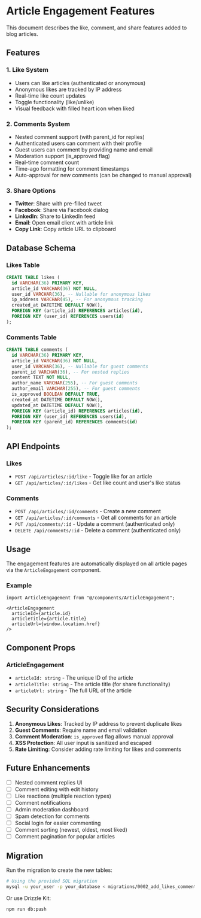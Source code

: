 # Article Engagement Features

This document describes the like, comment, and share features added to blog articles.

## Features

### 1. **Like System**
- Users can like articles (authenticated or anonymous)
- Anonymous likes are tracked by IP address
- Real-time like count updates
- Toggle functionality (like/unlike)
- Visual feedback with filled heart icon when liked

### 2. **Comments System**
- Nested comment support (with parent_id for replies)
- Authenticated users can comment with their profile
- Guest users can comment by providing name and email
- Moderation support (is_approved flag)
- Real-time comment count
- Time-ago formatting for comment timestamps
- Auto-approval for new comments (can be changed to manual approval)

### 3. **Share Options**
- **Twitter**: Share with pre-filled tweet
- **Facebook**: Share via Facebook dialog
- **LinkedIn**: Share to LinkedIn feed
- **Email**: Open email client with article link
- **Copy Link**: Copy article URL to clipboard

## Database Schema

### Likes Table
```sql
CREATE TABLE likes (
  id VARCHAR(36) PRIMARY KEY,
  article_id VARCHAR(36) NOT NULL,
  user_id VARCHAR(36), -- Nullable for anonymous likes
  ip_address VARCHAR(45), -- For anonymous tracking
  created_at DATETIME DEFAULT NOW(),
  FOREIGN KEY (article_id) REFERENCES articles(id),
  FOREIGN KEY (user_id) REFERENCES users(id)
);
```

### Comments Table
```sql
CREATE TABLE comments (
  id VARCHAR(36) PRIMARY KEY,
  article_id VARCHAR(36) NOT NULL,
  user_id VARCHAR(36), -- Nullable for guest comments
  parent_id VARCHAR(36), -- For nested replies
  content TEXT NOT NULL,
  author_name VARCHAR(255), -- For guest comments
  author_email VARCHAR(255), -- For guest comments
  is_approved BOOLEAN DEFAULT TRUE,
  created_at DATETIME DEFAULT NOW(),
  updated_at DATETIME DEFAULT NOW(),
  FOREIGN KEY (article_id) REFERENCES articles(id),
  FOREIGN KEY (user_id) REFERENCES users(id),
  FOREIGN KEY (parent_id) REFERENCES comments(id)
);
```

## API Endpoints

### Likes
- `POST /api/articles/:id/like` - Toggle like for an article
- `GET /api/articles/:id/likes` - Get like count and user's like status

### Comments
- `POST /api/articles/:id/comments` - Create a new comment
- `GET /api/articles/:id/comments` - Get all comments for an article
- `PUT /api/comments/:id` - Update a comment (authenticated only)
- `DELETE /api/comments/:id` - Delete a comment (authenticated only)

## Usage

The engagement features are automatically displayed on all article pages via the `ArticleEngagement` component.

### Example
```tsx
import ArticleEngagement from "@/components/ArticleEngagement";

<ArticleEngagement
  articleId={article.id}
  articleTitle={article.title}
  articleUrl={window.location.href}
/>
```

## Component Props

### ArticleEngagement
- `articleId: string` - The unique ID of the article
- `articleTitle: string` - The article title (for share functionality)
- `articleUrl: string` - The full URL of the article

## Security Considerations

1. **Anonymous Likes**: Tracked by IP address to prevent duplicate likes
2. **Guest Comments**: Require name and email validation
3. **Comment Moderation**: `is_approved` flag allows manual approval
4. **XSS Protection**: All user input is sanitized and escaped
5. **Rate Limiting**: Consider adding rate limiting for likes and comments

## Future Enhancements

- [ ] Nested comment replies UI
- [ ] Comment editing with edit history
- [ ] Like reactions (multiple reaction types)
- [ ] Comment notifications
- [ ] Admin moderation dashboard
- [ ] Spam detection for comments
- [ ] Social login for easier commenting
- [ ] Comment sorting (newest, oldest, most liked)
- [ ] Comment pagination for popular articles

## Migration

Run the migration to create the new tables:

```bash
# Using the provided SQL migration
mysql -u your_user -p your_database < migrations/0002_add_likes_comments.sql
```

Or use Drizzle Kit:

```bash
npm run db:push
```

